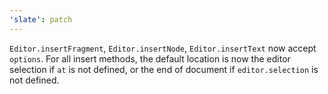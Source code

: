 ```yaml
---
'slate': patch
---
```


`Editor.insertFragment`, `Editor.insertNode`, `Editor.insertText` now accept `options`.
For all insert methods, the default location is now the editor selection if `at` is not defined, or the end of document if `editor.selection` is not defined.
